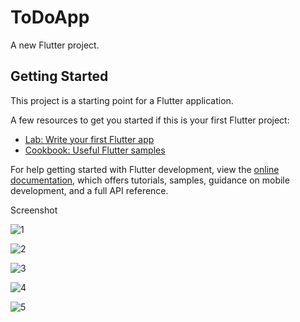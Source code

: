 # ToDoApp

A new Flutter project.

## Getting Started

This project is a starting point for a Flutter application.

A few resources to get you started if this is your first Flutter project:

- [Lab: Write your first Flutter app](https://docs.flutter.dev/get-started/codelab)
- [Cookbook: Useful Flutter samples](https://docs.flutter.dev/cookbook)

For help getting started with Flutter development, view the
[online documentation](https://docs.flutter.dev/), which offers tutorials,
samples, guidance on mobile development, and a full API reference.

Screenshot

![1](https://github.com/user-attachments/assets/8019848b-db96-4549-ae26-6b5b5cc3b6a6)

![2](https://github.com/user-attachments/assets/427c95f2-9105-4e2c-b3b0-2d4c47155765)

![3](https://github.com/user-attachments/assets/a27595b2-25f5-4292-a7f9-055ed7825d0c)

![4](https://github.com/user-attachments/assets/e1192a59-ff91-48fb-9176-83744fc99c4b)

![5](https://github.com/user-attachments/assets/f2522849-f4f7-4350-b99a-71486b911c63)
